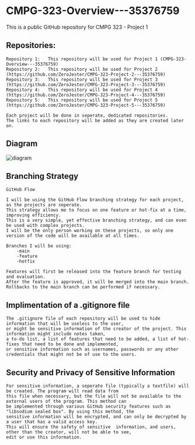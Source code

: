 # CMPG-323-Overview---35376759
This is a public GitHub repository for CMPG 323 - Project 1


## Repositories:
    Repository 1:   This repository will be used for Project 1 (CMPG-323-Overview---35376759)
    Repository 2:   This repository will be used for Project 2 (https://github.com/ZeroJester/CMPG-323-Project-2---35376759)
    Repository 3:   This repository will be used for Project 3 (https://github.com/ZeroJester/CMPG-323-Project-3---35376759)
    Repository 4:   This repository will be used for Project 4 (https://github.com/ZeroJester/CMPG-323-Project-4---35376759)
    Repository 5:   This repository will be used for Project 5 (https://github.com/ZeroJester/CMPG-323-Project-5---35376759)

    Each project will be done in seperate, dedicated repositories.
    The links to each repository will be added as they are created later on.
   
## Diagram

![diagram](https://user-images.githubusercontent.com/85791779/199679056-39e38340-383a-4d58-a96a-480b8270d8b0.png)





## Branching Strategy
    GitHub Flow

    I will be using the GitHub Flow branching strategy for each project, as the projects are seperate. 
    This strategy allows me to focus on one feature or hot-fix at a time, improving efficiency.
    This is a very simple, yet effective branching strategy, and can even be used with complex projects.
    I will be the only person working on these projects, so only one version of the code will be available at all times.
    
    Branches I will be using:
        -main
        -feature
        -hotfix
        
    Features will first be released into the feature branch for testing and evaluation.
    After the feature is approved, it will be merged into the main branch.
    Rollbacks to the main branch can be performed if necessary.
        
        

## Implimentation of a .gitignore file
    The .gitignore file of each repository will be used to hide information that will be useless to the user, 
    or might be sensitive information of the creator of the project. This information might include notes taken, 
    a to-do list, a list of features that need to be added, a list of hot-fixes that need to be done and implemented, 
    or sensitive information such as usernames, passwords or any other credentials that might not be of use to the users.
    

## Security and Privacy of Sensitive Information
    For sensitive information, a seperate file (typically a textfile) will be created. The program will read data from 
    this file when necessary, but the file will not be available to the external users of the program. This method can 
    be implemented through various GitHub security features such as "libsodium sealed box". By using this method, the 
    sensitive information will be encrypted, and can only be decrypted by a user that has a valid access key. 
    This will ensure the safety of sensitive  information, and users, other than the creator, will not be able to see, 
    edit or use this information.
